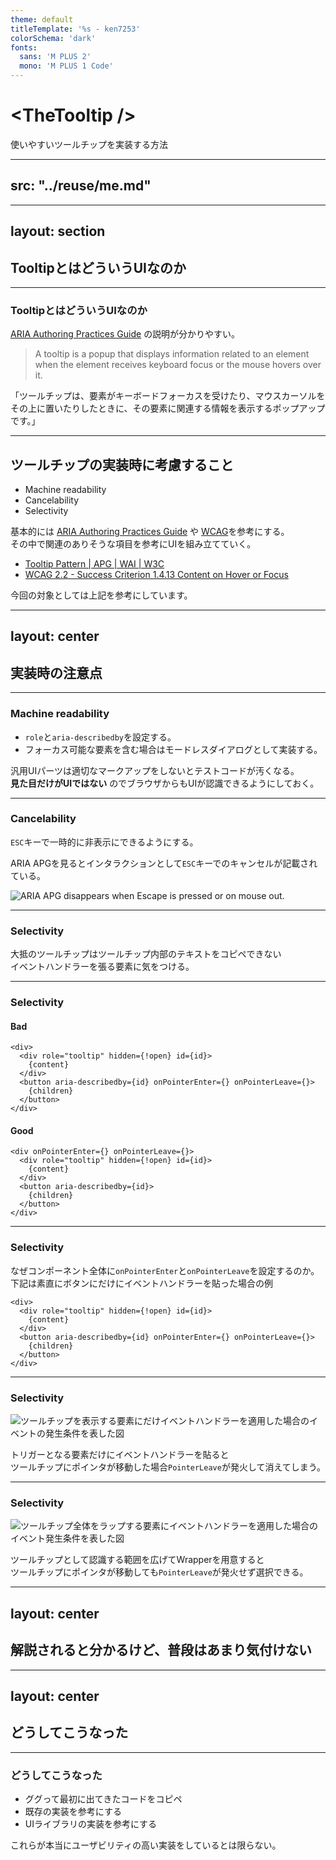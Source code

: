 ```yaml
---
theme: default
titleTemplate: '%s - ken7253'
colorSchema: 'dark'
fonts:
  sans: 'M PLUS 2'
  mono: 'M PLUS 1 Code'
---
```


# &lt;TheTooltip /&gt;
使いやすいツールチップを実装する方法

---
src: "../reuse/me.md"
---

---
layout: section
---

## TooltipとはどういうUIなのか

<!--
まずはじめに、ツールチップとはどのようなUIなのか軽く振り返ってみましょう。
-->

---

### TooltipとはどういうUIなのか

[ARIA Authoring Practices Guide](https://www.w3.org/WAI/ARIA/apg/patterns/tooltip/) の説明が分かりやすい。

> A tooltip is a popup that displays information related to an element when the element receives keyboard focus or the mouse hovers over it.

「ツールチップは、要素がキーボードフォーカスを受けたり、マウスカーソルをその上に置いたりしたときに、その要素に関連する情報を表示するポップアップです。」

<!--
とりあえず自分が知る限りではAPGの説明が分かりやすいので引用してみます。
-->

---

## ツールチップの実装時に考慮すること

- Machine readability
- Cancelability
- Selectivity

基本的には [ARIA Authoring Practices Guide](https://www.w3.org/WAI/ARIA/apg/) や [WCAG](https://www.w3.org/TR/WCAG22)を参考にする。  
その中で関連のありそうな項目を参考にUIを組み立てていく。

- [Tooltip Pattern | APG | WAI | W3C](https://www.w3.org/WAI/ARIA/apg/patterns/tooltip/)
- [WCAG 2.2 - Success Criterion 1.4.13 Content on Hover or Focus](https://www.w3.org/TR/WCAG22/#content-on-hover-or-focus)

今回の対象としては上記を参考にしています。

<!--
なんとなくどういうUIなのかはわかったので次に具体的な実装時の注意点をいくつか考えてみましょう。ツールチップとして「動く」ことは大前提として、使いやすさに焦点を絞っていくつかポイントを見ていきます。そのために参考として下記の２つの資料を参照してみました。
-->

---
layout: center
---

## 実装時の注意点

---

### Machine readability

- `role`と`aria-describedby`を設定する。
- フォーカス可能な要素を含む場合はモードレスダイアログとして実装する。

汎用UIパーツは適切なマークアップをしないとテストコードが汚くなる。  
**見た目だけがUIではない** のでブラウザからもUIが認識できるようにしておく。

<!--
最近だと自動テスト文脈でも当たり前になりつつありますが、「UI」は見た目だけを指すわけではないので、きちんとブラウザにもツールチップであることを通知するために適切なARIA属性を付与します。
-->

---

### Cancelability

`ESC`キーで一時的に非表示にできるようにする。

ARIA APGを見るとインタラクションとして`ESC`キーでのキャンセルが記載されている。

![ARIA APG  disappears when Escape is pressed or on mouse out.](/img/apg-tooltip-patterns.png)

<!--
次にAPGにも記載があるようにESCキーでツールチップの表示状態を一時キャンセルできるようにします。ここでの一時キャンセルとはツールチップを表示させた後にマウスの操作もしくはフォーカスの操作以外の方法で表示を一時的に隠すことができるという状態を指します。
-->

---

### Selectivity

大抵のツールチップはツールチップ内部のテキストをコピペできない  
イベントハンドラーを張る要素に気をつける。

<!--
そして最後はツールチップ内部のテキストを正しく選択できるようにすることです。これは有名なUIライブラリなどでも正しく実装されていないことが多く、多くの場合ツールチップの表示を発火させる要素からツールチップ内部にカーソルを動かすとツールチップ自身が消えてしまい選択できないという状況になる場合が多いです。
-->

---

### Selectivity

#### Bad

```tsx
<div>
  <div role="tooltip" hidden={!open} id={id}>
    {content}
  </div>
  <button aria-describedby={id} onPointerEnter={} onPointerLeave={}>
    {children}
  </button>
</div>
```

#### Good

```tsx
<div onPointerEnter={} onPointerLeave={}>
  <div role="tooltip" hidden={!open} id={id}>
    {content}
  </div>
  <button aria-describedby={id}>
    {children}
  </button>
</div>
```

<!--
原因としてはこのようにイベントハンドラーを設定する要素を少し変えてあげるだけで解決するのですが、初見で下のようなイベントの貼り方ができる人は稀だと思います。
-->

---

### Selectivity

なぜコンポーネント全体に`onPointerEnter`と`onPointerLeave`を設定するのか。  
下記は素直にボタンにだけにイベントハンドラーを貼った場合の例

```tsx{5-7}
<div>
  <div role="tooltip" hidden={!open} id={id}>
    {content}
  </div>
  <button aria-describedby={id} onPointerEnter={} onPointerLeave={}>
    {children}
  </button>
</div>
```

<!--
ざっくりと説明すると下記のようにツールチップの表示をトリガーする要素にだけPointerEnter / PointerLeaveを貼ると…
-->

---

### Selectivity

![ツールチップを表示する要素にだけイベントハンドラーを適用した場合のイベントの発生条件を表した図](/img/bad-tooltip-listener.svg)

トリガーとなる要素だけにイベントハンドラーを貼ると  
ツールチップにポインタが移動した場合`PointerLeave`が発火して消えてしまう。

<!--
この図のようにツールチップの表示をトリガーする要素の外に出た瞬間にPointerLeaveイベントが発火してツールチップが隠れてしまいます。
-->

---

### Selectivity

![ツールチップ全体をラップする要素にイベントハンドラーを適用した場合のイベント発生条件を表した図](/img/good-tooltip-listener.svg)

ツールチップとして認識する範囲を広げてWrapperを用意すると  
ツールチップにポインタが移動しても`PointerLeave`が発火せず選択できる。

<!--
これを防ぐ場合にはこのようにトリガーとなる要素とツールチップ自体をラップする要素全体にEnter/Leaveイベントを付与することでトリガーとなる要素とツールチップ間でポインティングデバイスが移動しても表示を継続できるようになります。これによりツールチップ内部のテキストは無事選択可能になる訳です
-->

---
layout: center
---

## 解説されると分かるけど、普段はあまり気付けない

<!--
こうやって解説されるとその程度のことか、と思うけど実際に実装時に気付けることは少ない。
-->

---
layout: center
---

## どうしてこうなった

---

### どうしてこうなった

- ググって最初に出てきたコードをコピペ
- 既存の実装を参考にする
- UIライブラリの実装を参考にする

これらが本当にユーザビリティの高い実装をしているとは限らない。
